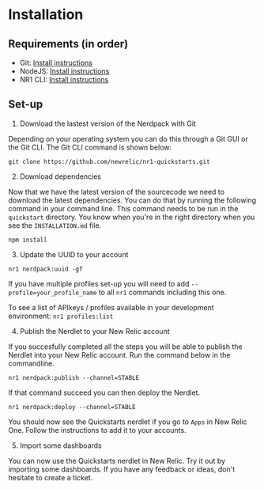 # Installation

## Requirements (in order)

* Git: [Install instructions](https://git-scm.com/book/en/v2/Getting-Started-Installing-Git)
* NodeJS: [Install instructions](https://nodejs.dev/learn/how-to-install-nodejs)
* NR1 CLI: [Install instructions](https://one.newrelic.com/launcher/developer-center.launcher?pane=eyJuZXJkbGV0SWQiOiJkZXZlbG9wZXItY2VudGVyLmRldmVsb3Blci1jZW50ZXIifQ==)

## Set-up

1) Download the lastest version of the Nerdpack with Git

Depending on your operating system you can do this through a Git GUI or the Git CLI. The Git CLI command is shown below:

`git clone https://github.com/newrelic/nr1-quickstarts.git`

2) Download dependencies

Now that we have the latest version of the sourcecode we need to download the latest dependencies. You can do that by running the following command in your command line. This command needs to be run in the `quickstart` directory. You know when you're in the right directory when you see the `INSTALLATION.md` file.

`npm install`

3) Update the UUID to your account

`nr1 nerdpack:uuid -gf`

If you have multiple profiles set-up you will need to add `--profile=your_profile_name` to all `nr1` commands including this one.

To see a list of APIkeys / profiles available in your development environment: `nr1 profiles:list`

4) Publish the Nerdlet to your New Relic account

If you succesfully completed all the steps you will be able to publish the Nerdlet into your New Relic account. Run the command below in the commandline.

`nr1 nerdpack:publish --channel=STABLE`

If that command succeed you can then deploy the Nerdlet.

`nr1 nerdpack:deploy --channel=STABLE`

You should now see the Quickstarts nerdlet if you go to `Apps` in New Relic One. Follow the instructions to add it to your accounts.

5) Import some dashboards

You can now use the Quickstarts nerdlet in New Relic. Try it out by importing some dashboards. If you have any feedback or ideas, don't hesitate to create a ticket.
